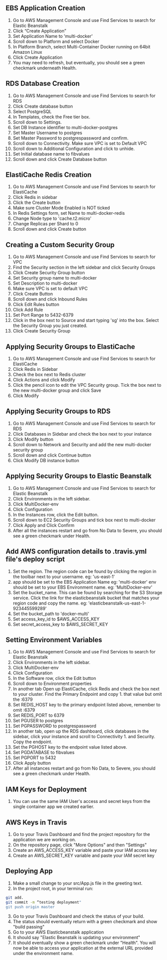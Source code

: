 ## EBS Application Creation

1. Go to AWS Management Console and use Find Services to search for Elastic Beanstalk
2. Click “Create Application”
3. Set Application Name to 'multi-docker'
4. Scroll down to Platform and select Docker
5. In Platform Branch, select Multi-Container Docker running on 64bit Amazon Linux
6. Click Create Application
7. You may need to refresh, but eventually, you should see a green checkmark underneath Health.

## RDS Database Creation

1. Go to AWS Management Console and use Find Services to search for RDS
2. Click Create database button
3. Select PostgreSQL
4. In Templates, check the Free tier box.
5. Scroll down to Settings.
6. Set DB Instance identifier to multi-docker-postgres
7. Set Master Username to postgres
8. Set Master Password to postgrespassword and confirm.
9. Scroll down to Connectivity. Make sure VPC is set to Default VPC
10. Scroll down to Additional Configuration and click to unhide.
11. Set Initial database name to fibvalues
12. Scroll down and click Create Database button

## ElastiCache Redis Creation

1. Go to AWS Management Console and use Find Services to search for ElastiCache
2. Click Redis in sidebar
3. Click the Create button
4. Make sure Cluster Mode Enabled is NOT ticked
5. In Redis Settings form, set Name to multi-docker-redis
6. Change Node type to 'cache.t2.micro'
7. Change Replicas per Shard to 0
8. Scroll down and click Create button

## Creating a Custom Security Group

1. Go to AWS Management Console and use Find Services to search for VPC
2. Find the Security section in the left sidebar and click Security Groups
3. Click Create Security Group button
4. Set Security group name to multi-docker
5. Set Description to multi-docker
6. Make sure VPC is set to default VPC
7. Click Create Button
8. Scroll down and click Inbound Rules
9. Click Edit Rules button
10. Click Add Rule
11. Set Port Range to 5432-6379
12. Click in the box next to Source and start typing 'sg' into the box. Select the Security Group you just created.
13. Click Create Security Group

## Applying Security Groups to ElastiCache

1. Go to AWS Management Console and use Find Services to search for ElastiCache
2. Click Redis in Sidebar
3. Check the box next to Redis cluster
4. Click Actions and click Modify
5. Click the pencil icon to edit the VPC Security group. Tick the box next to the new multi-docker group and click Save
6. Click Modify

## Applying Security Groups to RDS

1. Go to AWS Management Console and use Find Services to search for RDS
2. Click Databases in Sidebar and check the box next to your instance
3. Click Modify button
4. Scroll down to Network and Security and add the new multi-docker security group
5. Scroll down and click Continue button
6. Click Modify DB instance button

## Applying Security Groups to Elastic Beanstalk

1. Go to AWS Management Console and use Find Services to search for Elastic Beanstalk
2. Click Environments in the left sidebar.
3. Click MultiDocker-env
4. Click Configuration
5. In the Instances row, click the Edit button.
6. Scroll down to EC2 Security Groups and tick box next to multi-docker
7. Click Apply and Click Confirm
8. After all the instances restart and go from No Data to Severe, you should see a green checkmark under Health.

## Add AWS configuration details to .travis.yml file's deploy script

1. Set the region. The region code can be found by clicking the region in the toolbar next to your username.
   eg: 'us-east-1'
2. app should be set to the EBS Application Name
   eg: 'multi-docker'
   env should be set to your EBS Environment name.
   eg: 'MultiDocker-env'
3. Set the bucket_name. This can be found by searching for the S3 Storage service. Click the link for the elasticbeanstalk bucket that matches your region code and copy the name.
   eg: 'elasticbeanstalk-us-east-1-923445599289'
4. Set the bucket_path to 'docker-multi'
5. Set access_key_id to $AWS_ACCESS_KEY
6. Set secret_access_key to $AWS_SECRET_KEY

## Setting Environment Variables

1. Go to AWS Management Console and use Find Services to search for Elastic Beanstalk
2. Click Environments in the left sidebar.
3. Click MultiDocker-env
4. Click Configuration
5. In the Software row, click the Edit button
6. Scroll down to Environment properties
7. In another tab Open up ElastiCache, click Redis and check the box next to your cluster. Find the Primary Endpoint and copy 1. that value but omit the :6379
8. Set REDIS_HOST key to the primary endpoint listed above, remember to omit :6379
9. Set REDIS_PORT to 6379
10. Set PGUSER to postgres
11. Set PGPASSWORD to postgrespassword
12. In another tab, open up the RDS dashboard, click databases in the sidebar, click your instance and scroll to Connectivity 1. and Security. Copy the endpoint.
13. Set the PGHOST key to the endpoint value listed above.
14. Set PGDATABASE to fibvalues
15. Set PGPORT to 5432
16. Click Apply button
17. After all instances restart and go from No Data, to Severe, you should see a green checkmark under Health.

## IAM Keys for Deployment

1. You can use the same IAM User's access and secret keys from the single container app we created earlier.

## AWS Keys in Travis

1. Go to your Travis Dashboard and find the project repository for the application we are working on.
2. On the repository page, click "More Options" and then "Settings"
3. Create an AWS_ACCESS_KEY variable and paste your IAM access key
4. Create an AWS_SECRET_KEY variable and paste your IAM secret key

## Deploying App

1. Make a small change to your src/App.js file in the greeting text.
2. In the project root, in your terminal run:

```sh
git add.
git commit -m “testing deployment"
git push origin master
```

3. Go to your Travis Dashboard and check the status of your build.
4. The status should eventually return with a green checkmark and show "build passing"
5. Go to your AWS Elasticbeanstalk application
6. It should say "Elastic Beanstalk is updating your environment"
7. It should eventually show a green checkmark under "Health". You will now be able to access your application at the external URL provided under the environment name.
